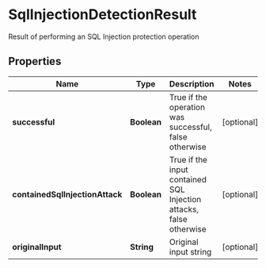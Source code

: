 

# SqlInjectionDetectionResult

Result of performing an SQL Injection protection operation

## Properties

| Name | Type | Description | Notes |
|------------ | ------------- | ------------- | -------------|
|**successful** | **Boolean** | True if the operation was successful, false otherwise |  [optional] |
|**containedSqlInjectionAttack** | **Boolean** | True if the input contained SQL Injection attacks, false otherwise |  [optional] |
|**originalInput** | **String** | Original input string |  [optional] |



